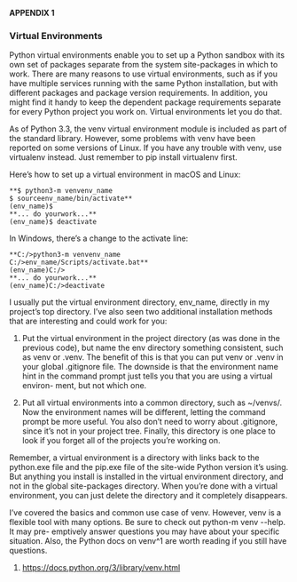 **APPENDIX 1**

### Virtual Environments

Python virtual environments enable you to set up a Python sandbox with its
own set of packages separate from the system site-packages in which to work.
There are many reasons to use virtual environments, such as if you have
multiple services running with the same Python installation, but with different
packages and package version requirements. In addition, you might find it
handy to keep the dependent package requirements separate for every Python
project you work on. Virtual environments let you do that.

As of Python 3.3, the venv virtual environment module is included as part of
the standard library. However, some problems with venv have been reported
on some versions of Linux. If you have any trouble with venv, use virtualenv
instead. Just remember to pip install virtualenv first.

Here’s how to set up a virtual environment in macOS and Linux:

```
**$ python3-m venvenv_name
$ sourceenv_name/bin/activate**
(env_name)$
**... do yourwork...**
(env_name)$ deactivate
```

In Windows, there’s a change to the activate line:

```
**C:/>python3-m venvenv_name
C:/>env_name/Scripts/activate.bat**
(env_name)C:/>
**... do yourwork...**
(env_name)C:/>deactivate
```

I usually put the virtual environment directory, env_name, directly in my
project’s top directory. I’ve also seen two additional installation methods that
are interesting and could work for you:

1. Put the virtual environment in the project directory (as was done in the
previous code), but name the env directory something consistent, such
as venv or .venv. The benefit of this is that you can put venv or .venv in your
global .gitignore file. The downside is that the environment name hint in
the command prompt just tells you that you are using a virtual environ-
ment, but not which one.

2. Put all virtual environments into a common directory, such as ~/venvs/.
Now the environment names will be different, letting the command prompt
be more useful. You also don’t need to worry about .gitignore, since it’s not
in your project tree. Finally, this directory is one place to look if you forget
all of the projects you’re working on.

Remember, a virtual environment is a directory with links back to the python.exe
file and the pip.exe file of the site-wide Python version it’s using. But anything
you install is installed in the virtual environment directory, and not in the
global site-packages directory. When you’re done with a virtual environment,
you can just delete the directory and it completely disappears.

I’ve covered the basics and common use case of venv. However, venv is a flexible
tool with many options. Be sure to check out python-m venv --help. It may pre-
emptively answer questions you may have about your specific situation. Also,
the Python docs on venv^1 are worth reading if you still have questions.

1. https://docs.python.org/3/library/venv.html



